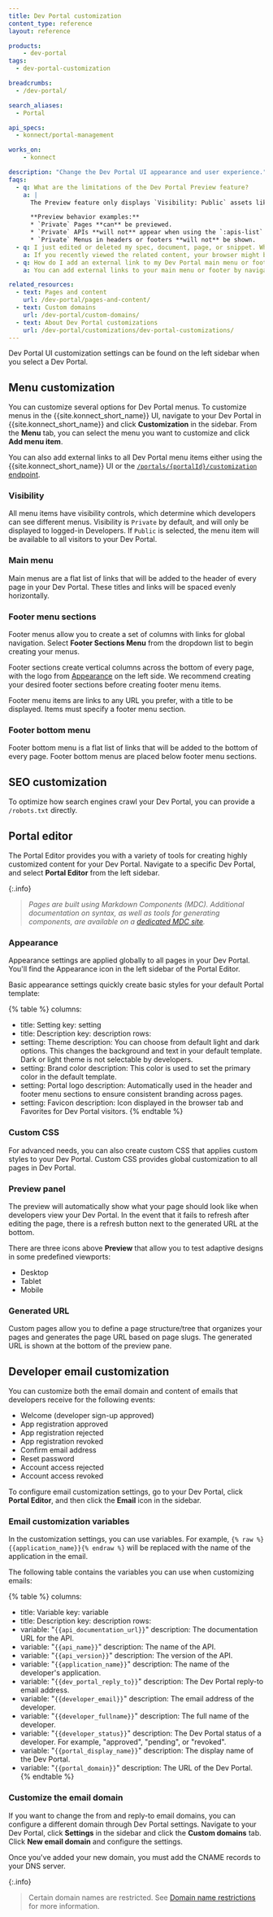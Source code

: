 ```yaml
---
title: Dev Portal customization
content_type: reference
layout: reference

products:
    - dev-portal
tags:
  - dev-portal-customization

breadcrumbs:
  - /dev-portal/

search_aliases:
  - Portal

api_specs:
  - konnect/portal-management

works_on:
    - konnect

description: "Change the Dev Portal UI appearance and user experience."
faqs:
  - q: What are the limitations of the Dev Portal Preview feature?
    a: |
      The Preview feature only displays `Visibility: Public` assets like APIs and Menus because it does not simulate a logged-in Developer context.

      **Preview behavior examples:**
      * `Private` Pages **can** be previewed.
      * `Private` APIs **will not** appear when using the `:apis-list` MDC component.
      * `Private` Menus in headers or footers **will not** be shown.
  - q: I just edited or deleted my spec, document, page, or snippet. Why don't I immediately see these changes live in the Dev Portal?
    a: If you recently viewed the related content, your browser might be serving a cached version of the page. To fix this, you can clear your browser cache and refresh the page. 
  - q: How do I add an external link to my Dev Portal main menu or footer?
    a: You can add external links to your main menu or footer by navigating to your Dev Portal in {{site.konnect_short_name}} and clicking **Customization** in the sidebar. From the **Menu** tab, you can select the menu you want to customize and add the external link by clicking **Add menu item**. You can also send a PATCH request to the [`/portals/{portalId}/customization` endpoint](/api/konnect/portal-management/v3/#/operations/update-portal-customization) to add an external link using the {{site.konnect_short_name}} API.

related_resources:
  - text: Pages and content
    url: /dev-portal/pages-and-content/
  - text: Custom domains
    url: /dev-portal/custom-domains/
  - text: About Dev Portal customizations
    url: /dev-portal/customizations/dev-portal-customizations/
---
```


Dev Portal UI customization settings can be found on the left sidebar when you select a Dev Portal.

## Menu customization

You can customize several options for Dev Portal menus. To customize menus in the {{site.konnect_short_name}} UI, navigate to your Dev Portal in {{site.konnect_short_name}} and click **Customization** in the sidebar. From the **Menu** tab, you can select the menu you want to customize and click **Add menu item**.

You can also add external links to all Dev Portal menu items either using the {{site.konnect_short_name}} UI or the [`/portals/{portalId}/customization` endpoint](/api/konnect/portal-management/v3/#/operations/update-portal-customization).

### Visibility

All menu items have visibility controls, which determine which developers can see different menus. Visibility is `Private` by default, and will only be displayed to logged-in Developers. If `Public` is selected, the menu item will be available to all visitors to your Dev Portal.

### Main menu

Main menus are a flat list of links that will be added to the header of every page in your Dev Portal.
These titles and links will be spaced evenly horizontally.

### Footer menu sections

Footer menus allow you to create a set of columns with links for global navigation. Select **Footer Sections Menu** from the dropdown list to begin creating your menus.

Footer sections create vertical columns across the bottom of every page, with the logo from [Appearance](#appearance) on the left side.
We recommend creating your desired footer sections before creating footer menu items.

Footer menu items are links to any URL you prefer, with a title to be displayed. Items must specify a footer menu section.

### Footer bottom menu

Footer bottom menu is a flat list of links that will be added to the bottom of every page.
Footer bottom menus are placed below footer menu sections.

## SEO customization

To optimize how search engines crawl your Dev Portal, you can provide a `/robots.txt` directly.

## Portal editor

The Portal Editor provides you with a variety of tools for creating highly customized content for your Dev Portal. Navigate to a specific Dev Portal, and select **Portal Editor** from the left sidebar.

{:.info}
> *Pages are built using Markdown Components (MDC). Additional documentation on syntax, as well as tools for generating components, are available on a [dedicated MDC site](https://portaldocs.konghq.com/).*

### Appearance

Appearance settings are applied globally to all pages in your Dev Portal.
You'll find the Appearance icon in the left sidebar of the Portal Editor.

Basic appearance settings quickly create basic styles for your default Portal template:

{% table %}
columns:
  - title: Setting
    key: setting
  - title: Description
    key: description
rows:
  - setting: Theme
    description: You can choose from default light and dark options. This changes the background and text in your default template. Dark or light theme is not selectable by developers.
  - setting: Brand color
    description: This color is used to set the primary color in the default template.
  - setting: Portal logo
    description: Automatically used in the header and footer menu sections to ensure consistent branding across pages.
  - setting: Favicon
    description: Icon displayed in the browser tab and Favorites for Dev Portal visitors.
{% endtable %}

### Custom CSS

For advanced needs, you can also create custom CSS that applies custom styles to your Dev Portal. Custom CSS provides global customization to all pages in Dev Portal.

### Preview panel

The preview will automatically show what your page should look like when developers view your Dev Portal. In the event that it fails to refresh after editing the page, there is a refresh button next to the generated URL at the bottom.

There are three icons above **Preview** that allow you to test adaptive designs in some predefined viewports:
* Desktop
* Tablet
* Mobile

### Generated URL

Custom pages allow you to define a page structure/tree that organizes your pages and generates the page URL based on page slugs. The generated URL is shown at the bottom of the preview pane.

## Developer email customization

You can customize both the email domain and content of emails that developers receive for the following events:
* Welcome (developer sign-up approved)
* App registration approved
* App registration rejected
* App registration revoked
* Confirm email address
* Reset password
* Account access rejected
* Account access revoked

To configure email customization settings, go to your Dev Portal, click **Portal Editor**, and then click the **Email** icon in the sidebar.

### Email customization variables

In the customization settings, you can use variables. For example, `{% raw %}{{application_name}}{% endraw %}` will be replaced with the name of the application in the email.

The following table contains the variables you can use when customizing emails:

<!--vale off-->
{% table %}
columns:
  - title: Variable
    key: variable
  - title: Description
    key: description
rows:
  - variable: "<code>&#123;&#123;api_documentation_url&#125;&#125;</code>"
    description: The documentation URL for the API.
  - variable: "<code>&#123;&#123;api_name&#125;&#125;</code>"
    description: The name of the API.
  - variable: "<code>&#123;&#123;api_version&#125;&#125;</code>"
    description: The version of the API.
  - variable: "<code>&#123;&#123;application_name&#125;&#125;</code>"
    description: The name of the developer's application.
  - variable: "<code>&#123;&#123;dev_portal_reply_to&#125;&#125;</code>"
    description: The Dev Portal reply-to email address.
  - variable: "<code>&#123;&#123;developer_email&#125;&#125;</code>"
    description: The email address of the developer.
  - variable: "<code>&#123;&#123;developer_fullname&#125;&#125;</code>"
    description: The full name of the developer.
  - variable: "<code>&#123;&#123;developer_status&#125;&#125;</code>"
    description: The Dev Portal status of a developer. For example, \"approved\", \"pending\", or \"revoked\".
  - variable: "<code>&#123;&#123;portal_display_name&#125;&#125;</code>"
    description: The display name of the Dev Portal.
  - variable: "<code>&#123;&#123;portal_domain&#125;&#125;</code>"
    description: The URL of the Dev Portal.
{% endtable %}
<!--vale on-->

### Customize the email domain

If you want to change the from and reply-to email domains, you can configure a different domain through Dev Portal settings.
Navigate to your Dev Portal, click **Settings** in the sidebar and click the **Custom domains** tab. Click **New email domain** and configure the settings.

Once you've added your new domain, you must add the CNAME records to your DNS server.

{:.info}
> Certain domain names are restricted. See [Domain name restrictions](/dev-portal/custom-domains/#domain-name-restrictions) for more information.

